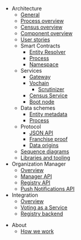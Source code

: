 <!-- - [White paper](/whitepaper.md) -->
- Architecture
    - [General](/architecture/general.md)
    - [Process overview](/architecture/process-overview.md)
    - [Census overview](/architecture/census-overview.md)
    - [Component overview](/architecture/components.md)
    - [User stories](/architecture/user-stories.md)
    - Smart Contracts
        - [Entity Resolver](/architecture/smart-contracts/entity-resolver.md)
        - [Process](/architecture/smart-contracts/process.md)
        - [Namespace](/architecture/smart-contracts/namespace.md)
    - Services
        - [Gateway](/architecture/services/gateway.md)
        - [Vochain](/architecture/services/vochain.md)
            - [Scrutinizer](/architecture/services/vochain/scrutinizer.md)
        - [Census Service](/architecture/services/census-service.md)
        - [Boot node](/architecture/services/bootnode.md)
    - Data schemes
        - [Entity metadata](/architecture/data-schemes/entity-metadata.md)
        - [Process](/architecture/data-schemes/process.md)
    - Protocol
        - [JSON API](/architecture/protocol/json-api.md)
        - [Franchise proof](/architecture/protocol/franchise-proof.md)
        - [Data origins](/architecture/protocol/data-origins.md)
        <!-- - [Messaging](/architecture/protocol/messaging.md) -->
    - [Sequence diagrams](/architecture/sequence-diagrams.md)
    - [Libraries and tooling](/architecture/libraries-tooling.md)
- Organization Manager
    - [Overview](/manager/overview.md)
    - [Manager API](/manager/manager-api.md)
    - [Registry API](/manager/registry-api.md)
    - [Push Notifications API](/manager/push-notifications-api.md)
- Integration
   - [Overview](/integration/overview.md)
   - [Voting as a Service](/integration/voting-as-a-service.md)
   - [Registry backend](/integration/registry-token-api.md)
<!--- Design
<!--  - [UI prototype](design/ui-prototype.md) -->
<!--  - [Reputation mechanisms](design/entities-reputation-mechanisms.md) -->
<!--  - [Sketch.systems convention](design/sketch-systems-convention.md) -->

- About
  <!--  - - [Vision](about-us/vision.md)-->
  <!--  - - [Problem and solution](about-us/problem-solution.md)-->
  <!--  - - [Alternatives](about-us/alternatives.md)-->
  - [How we work](/about-us/how-we-work.md)
  <!-- - [Open positions](/about-us/open-positions.md) -->
  <!-- - [Contribute](/contribute.md) -->
